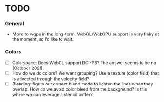 # TODO

### General

- Move to wgpu in the long-term. WebGL/WebGPU support is very flaky at the moment, so I’d like to wait.

### Colors

- [ ] Colorspace: Does WebGL support DCI-P3? The answer seems to be no (October 2021).
- [ ] How do we do colors? We want grouping? Use a texture (color field) that is advected through the velocity field?
- [ ] Blending: figure out correct blend mode to lighten the lines when they overlap.
   How do we avoid color bleed from the background? Is this where we can leverage a stencil buffer?
